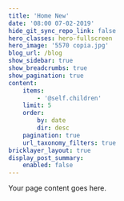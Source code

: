 ```yaml
---
title: 'Home New'
date: '08:00 07-02-2019'
hide_git_sync_repo_link: false
hero_classes: hero-fullscreen
hero_image: '5570 copia.jpg'
blog_url: /blog
show_sidebar: true
show_breadcrumbs: true
show_pagination: true
content:
    items:
        - '@self.children'
    limit: 5
    order:
        by: date
        dir: desc
    pagination: true
    url_taxonomy_filters: true
bricklayer_layout: true
display_post_summary:
    enabled: false
---
```


Your page content goes here.